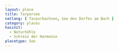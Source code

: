 ```yaml
---
layout: place
title: Tarporsee
natlang: [ Tarpurbachsee, See des Dorfes am Bach ]
category: places
hasinit:
  - Naturhöhle
  - Schrein der Harmonie
placetype: See
---
```


